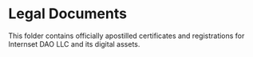 # Legal Documents

This folder contains officially apostilled certificates and registrations for Internset DAO LLC and its digital assets.
